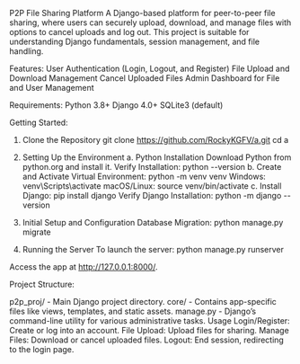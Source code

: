 P2P File Sharing Platform
A Django-based platform for peer-to-peer file sharing, where users can securely upload, download, and manage files with options to cancel uploads and log out. This project is suitable for understanding Django fundamentals, session management, and file handling.

Features: 
User Authentication (Login, Logout, and Register)
File Upload and Download Management
Cancel Uploaded Files
Admin Dashboard for File and User Management


Requirements:
Python 3.8+
Django 4.0+
SQLite3 (default)

Getting Started:
1. Clone the Repository
git clone https://github.com/RockyKGFV/a.git
cd a

2. Setting Up the Environment
a. Python Installation
Download Python from python.org and install it.
Verify Installation: python --version
b. Create and Activate Virtual Environment:
python -m venv venv
Windows: venv\Scripts\activate
macOS/Linux: source venv/bin/activate
c. Install Django:
pip install django
Verify Django Installation: python -m django --version

3. Initial Setup and Configuration
Database Migration:
python manage.py migrate

4. Running the Server
To launch the server:
python manage.py runserver

Access the app at http://127.0.0.1:8000/.

Project Structure:

p2p_proj/ - Main Django project directory.
core/ - Contains app-specific files like views, templates, and static assets.
manage.py - Django’s command-line utility for various administrative tasks.
Usage
Login/Register: Create or log into an account.
File Upload: Upload files for sharing.
Manage Files: Download or cancel uploaded files.
Logout: End session, redirecting to the login page.
